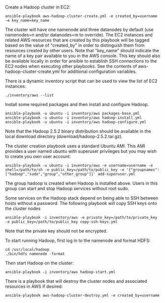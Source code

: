 Create a Hadoop cluster in EC2:
```
ansible-playbook aws-hadoop-cluster-create.yml -e created_by=username -e key_name=key_name
```
The cluster will have one namenode and three datanodes by default (use namenodes=n and/or datanodes=m to override).
The EC2 instances and related AWS resources that are created by this playbook will be tagged based on the value
of "created_by" in order to distinguish them from resources created by other users.
Note that "key_name" should indicate the name of a key pair available to you in the AWS console.
This key should also be available locally in order for ansible to establish SSH connections to the EC2 nodes when executing
other playbooks.
See the contents of aws-hadoop-cluster-create.yml for additional configuration variables.

There is a dynamic inventory script that can be used to view the list of EC2 instances:
```
./inventory/aws --list
```

Install some required packages and then install and configure Hadoop.
```
ansible-playbook -u ubuntu -i inventory/aws packages-base.yml
ansible-playbook -u ubuntu -i inventory/aws hadoop-install.yml
ansible-playbook -u ubuntu -i inventory/aws hadoop-configure.yml
```
Note that the Hadoop 2.5.2 binary distribution should be available in the local download directory (download/hadoop-2.5.2.tar.gz).

The cluster creation playbook uses a standard Ubuntu AMI.
This AMI provides a user named ubuntu with superuser privileges but you may wish to create you own user account:
```
ansible-playbook -u ubuntu -i inventory/aws -e username=username -e shell=/path/to/sh -e public_key=/path/to/public_key -e '{"groupnames":["hadoop","sudo","group","other_group"]}' add-superuser.yml
```
The group hadoop is created when Hadoop is installed above.
Users in this group can start and stop Hadoop services without root sudo.

Some services on the Hadoop stack depend on being able to SSH between hosts without a password.
The following playbook will copy SSH keys onto the cluster nodes
```
ansible-playbook -i inventory/aws -e private_key=/path/to/private_key -e public_key=/path/to/public_key copy-ssh-keys.yml
```
Note that the private key should not be encrypted.

To start running Hadoop, first log in to the namenode and format HDFS:
```
cd /usr/local/hadoop
./bin/hdfs namenode -format
```
Then start Hadoop on the cluster:
```
ansible-playbook -i inventory/aws hadoop-start.yml
```

There is a playbook that will destroy the cluster nodes and associated resources in AWS if desired:
```
ansible-playbook aws-hadoop-cluster-destroy.yml -e created_by=username
```
